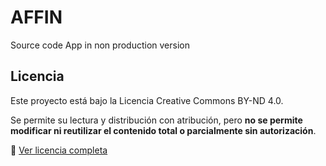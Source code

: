 # AFFIN
Source code App in non production version

## Licencia

Este proyecto está bajo la Licencia Creative Commons BY-ND 4.0.

Se permite su lectura y distribución con atribución, pero **no se permite modificar ni reutilizar el contenido total o parcialmente sin autorización**.

🔗 [Ver licencia completa](https://creativecommons.org/licenses/by-nd/4.0/)
